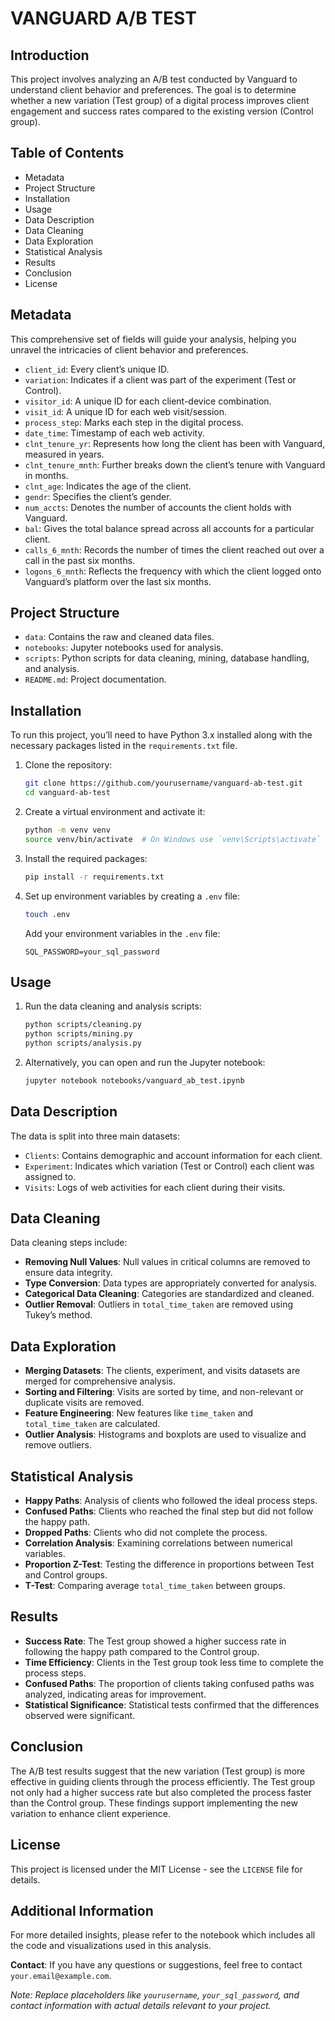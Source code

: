 # VANGUARD A/B TEST

## Introduction

This project involves analyzing an A/B test conducted by Vanguard to understand client behavior and preferences. The goal is to determine whether a new variation (Test group) of a digital process improves client engagement and success rates compared to the existing version (Control group).

## Table of Contents

- Metadata
- Project Structure
- Installation
- Usage
- Data Description
- Data Cleaning
- Data Exploration
- Statistical Analysis
- Results
- Conclusion
- License

## Metadata

This comprehensive set of fields will guide your analysis, helping you unravel the intricacies of client behavior and preferences.

- `client_id`: Every client’s unique ID.
- `variation`: Indicates if a client was part of the experiment (Test or Control).
- `visitor_id`: A unique ID for each client-device combination.
- `visit_id`: A unique ID for each web visit/session.
- `process_step`: Marks each step in the digital process.
- `date_time`: Timestamp of each web activity.
- `clnt_tenure_yr`: Represents how long the client has been with Vanguard, measured in years.
- `clnt_tenure_mnth`: Further breaks down the client’s tenure with Vanguard in months.
- `clnt_age`: Indicates the age of the client.
- `gendr`: Specifies the client’s gender.
- `num_accts`: Denotes the number of accounts the client holds with Vanguard.
- `bal`: Gives the total balance spread across all accounts for a particular client.
- `calls_6_mnth`: Records the number of times the client reached out over a call in the past six months.
- `logons_6_mnth`: Reflects the frequency with which the client logged onto Vanguard’s platform over the last six months.

## Project Structure

- `data`: Contains the raw and cleaned data files.
- `notebooks`: Jupyter notebooks used for analysis.
- `scripts`: Python scripts for data cleaning, mining, database handling, and analysis.
- `README.md`: Project documentation.

## Installation

To run this project, you’ll need to have Python 3.x installed along with the necessary packages listed in the `requirements.txt` file.

1. Clone the repository:

    ```bash
    git clone https://github.com/yourusername/vanguard-ab-test.git
    cd vanguard-ab-test
    ```

2. Create a virtual environment and activate it:

    ```bash
    python -m venv venv
    source venv/bin/activate  # On Windows use `venv\Scripts\activate`
    ```

3. Install the required packages:

    ```bash
    pip install -r requirements.txt
    ```

4. Set up environment variables by creating a `.env` file:

    ```bash
    touch .env
    ```

    Add your environment variables in the `.env` file:

    ```
    SQL_PASSWORD=your_sql_password
    ```

## Usage

1. Run the data cleaning and analysis scripts:

    ```bash
    python scripts/cleaning.py
    python scripts/mining.py
    python scripts/analysis.py
    ```

2. Alternatively, you can open and run the Jupyter notebook:

    ```bash
    jupyter notebook notebooks/vanguard_ab_test.ipynb
    ```

## Data Description

The data is split into three main datasets:

- `Clients`: Contains demographic and account information for each client.
- `Experiment`: Indicates which variation (Test or Control) each client was assigned to.
- `Visits`: Logs of web activities for each client during their visits.

## Data Cleaning

Data cleaning steps include:

- **Removing Null Values**: Null values in critical columns are removed to ensure data integrity.
- **Type Conversion**: Data types are appropriately converted for analysis.
- **Categorical Data Cleaning**: Categories are standardized and cleaned.
- **Outlier Removal**: Outliers in `total_time_taken` are removed using Tukey’s method.

## Data Exploration

- **Merging Datasets**: The clients, experiment, and visits datasets are merged for comprehensive analysis.
- **Sorting and Filtering**: Visits are sorted by time, and non-relevant or duplicate visits are removed.
- **Feature Engineering**: New features like `time_taken` and `total_time_taken` are calculated.
- **Outlier Analysis**: Histograms and boxplots are used to visualize and remove outliers.

## Statistical Analysis

- **Happy Paths**: Analysis of clients who followed the ideal process steps.
- **Confused Paths**: Clients who reached the final step but did not follow the happy path.
- **Dropped Paths**: Clients who did not complete the process.
- **Correlation Analysis**: Examining correlations between numerical variables.
- **Proportion Z-Test**: Testing the difference in proportions between Test and Control groups.
- **T-Test**: Comparing average `total_time_taken` between groups.

## Results

- **Success Rate**: The Test group showed a higher success rate in following the happy path compared to the Control group.
- **Time Efficiency**: Clients in the Test group took less time to complete the process steps.
- **Confused Paths**: The proportion of clients taking confused paths was analyzed, indicating areas for improvement.
- **Statistical Significance**: Statistical tests confirmed that the differences observed were significant.

## Conclusion

The A/B test results suggest that the new variation (Test group) is more effective in guiding clients through the process efficiently. The Test group not only had a higher success rate but also completed the process faster than the Control group. These findings support implementing the new variation to enhance client experience.

## License

This project is licensed under the MIT License - see the `LICENSE` file for details.

## Additional Information

For more detailed insights, please refer to the notebook which includes all the code and visualizations used in this analysis.

**Contact**: If you have any questions or suggestions, feel free to contact `your.email@example.com`.

*Note: Replace placeholders like `yourusername`, `your_sql_password`, and contact information with actual details relevant to your project.*